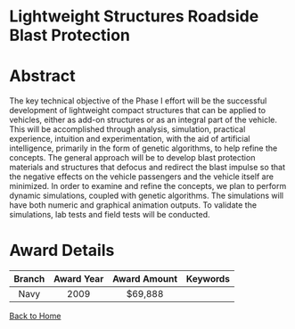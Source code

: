 
Lightweight Structures Roadside Blast Protection
================================================

# Abstract


The key technical objective of the Phase I effort will be the successful development of lightweight compact structures that can be applied to vehicles, either as add-on structures or as an integral part of the vehicle.    This will be accomplished through analysis, simulation, practical experience, intuition and experimentation, with the aid of artificial intelligence, primarily in the form of genetic algorithms, to help refine the concepts.  The general approach will be to develop blast protection materials and structures that defocus and redirect the blast impulse so that the negative effects on the vehicle passengers and the vehicle itself are minimized.  In order to examine and refine the concepts, we plan to perform dynamic simulations, coupled with genetic algorithms.  The simulations will have both numeric and graphical animation outputs.  To validate the simulations, lab tests and field tests will be conducted.  

# Award Details

|Branch|Award Year|Award Amount|Keywords|
| :---: | :---: | :---: | :---: |
|Navy|2009|$69,888||
  
  


[Back to Home](https://github.com/chrischow/dod_sbir_awards/DJ/#1894)